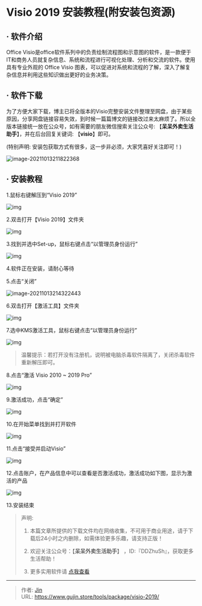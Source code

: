 # Visio 2019 安装教程(附安装包资源)


## · 软件介绍
Office Visio是office软件系列中的负责绘制流程图和示意图的软件，是一款便于IT和商务人员就复杂信息、系统和流程进行可视化处理、分析和交流的软件。使用具有专业外观的 Office Visio  图表，可以促进对系统和流程的了解，深入了解复杂信息并利用这些知识做出更好的业务决策。

## · 软件下载
为了方便大家下载，博主已将全版本的Visio完整安装文件整理至网盘，由于某些原因，分享网盘链接容易失效，到时候一篇篇博文的链接改过来太麻烦了。所以全版本链接统一放在公众号，如有需要的朋友微信搜索关注公众号: 【**呆呆外卖生活助手**】，并在后台回复关键词: 【**visio**】即可。

(特别声明: 安装包获取方式有很多，这一步非必须，大家凭喜好关注即可！)

![image-20211013211822368](https://img.gujin.store/img/image-20211013211822368.png)

## · 安装教程

1.鼠标右键解压到“Visio 2019”

![img](https://img.gujin.store/img/v2-0ac999bb784d719287d19e9f51cdd0bf_720w.png)

2.双击打开【Visio 2019】文件夹

![img](https://img.gujin.store/img/v2-b4fb220d5ebe902366ab2baabf6acb85_720w.png)

3.找到并选中Set-up，鼠标右键点击“以管理员身份运行”

![img](https://img.gujin.store/img/v2-b9a333be6c7fec7dd60a2edff0bc94c9_720w.png)

4.软件正在安装，请耐心等待

5.点击“关闭”

![image-20211013214322443](https://img.gujin.store/img/image-20211013214322443.png)

6.双击打开【激活工具】文件夹

![img](https://img.gujin.store/img/v2-ac97c7eaae97c5d749f378957eee90b0_720w.png)

7.选中KMS激活工具，鼠标右键点击“以管理员身份运行”

![img](https://img.gujin.store/img/v2-9a9e464556385545ef8176c8996ef107_720w.png)

> 温馨提示：若打开没有注册机，说明被电脑杀毒软件隔离了，关闭杀毒软件重新解压即可。

8.点击“激活 Visio 2010 ~ 2019 Pro”

![img](https://img.gujin.store/img/v2-12a60abf699362eb30adf3ef7ad817b3_720w.png)

9.激活成功，点击“确定”

![img](https://img.gujin.store/img/v2-29d34ebaa1e96fc06a89549d78e1561c_720w.png)

10.在开始菜单找到并打开软件

![img](https://img.gujin.store/img/v2-729a448f4ea14ac2695888c8a367c7a3_720w.png)

11.点击“接受并启动Visio”

![img](https://img.gujin.store/img/v2-d691533002fb6f39c9df02b8b0e09afa_720w.png)

12.点击账户，在产品信息中可以查看是否激活成功，激活成功如下图，显示为激活的产品

![img](https://img.gujin.store/img/v2-54b2e599843840fe94baf12b05e87427_720w.png)

13.安装结束




> 声明: 
>
> 1. 本篇文章所提供的下载文件均在网络收集，不可用于商业用途，请于下载后24小时之内删除，如需体验更多乐趣，请支持正版！
>
> 2. 欢迎关注公众号：【**呆呆外卖生活助手**】 ，ID:『DDZhuSh』，获取更多生活帮助！
>
> 3. 更多实用软件请  [点我查看](/tools)


---

> 作者: [Jin](https://img.gujin.store/img/favicon.ico)  
> URL: https://www.gujin.store/tools/package/visio-2019/  

